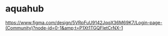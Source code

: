 # aquahub
https://www.figma.com/design/5VRpFuU9142JqqX36M69K7/Login-page-(Community)?node-id=0-1&amp;t=P1Xt1TGQFletCrNX-1
